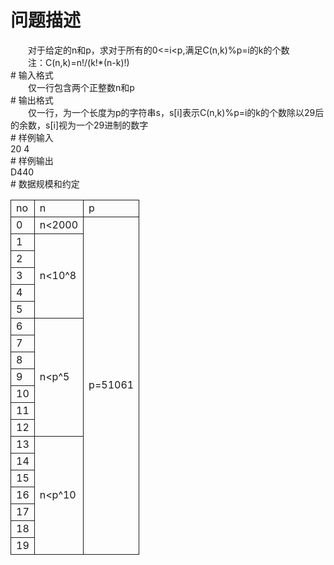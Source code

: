 <div id="pcont1" style="margin-top:20px; display:block;">

# 问题描述

<div class="pdcont">　　对于给定的n和p，求对于所有的0&lt;=i&lt;p,满足C(n,k)%p=i的k的个数<br/>
　　注：C(n,k)=n!/(k!*(n-k)!)</div>
# 输入格式

<div class="pdcont">　　仅一行包含两个正整数n和p</div>
# 输出格式

<div class="pdcont">　　仅一行，为一个长度为p的字符串s，s[i]表示C(n,k)%p=i的k的个数除以29后的余数，s[i]视为一个29进制的数字</div>
# 样例输入

<div class="pddata">20 4</div>
# 样例输出

<div class="pddata">D440</div>
# 数据规模和约定

<div class="pdcont"><table cellspacing="0" cellpadding="2px" style="border-collapse:collapse;" class="table table-striped table-horver"><tbody><tr style="border:solid 1.0pt"><td style="border:solid 1.0pt">no</td><td style="border:solid 1.0pt">n</td><td style="border:solid 1.0pt">p</td></tr><tr style="border:solid 1.0pt"><td style="border:solid 1.0pt">0<br/>
</td><td style="border:solid 1.0pt">n&lt;2000</td><td rowspan="20" style="border:solid 1.0pt">p=51061</td></tr><tr style="border:solid 1.0pt"><td style="border:solid 1.0pt">1</td><td rowspan="5" style="border:solid 1.0pt">n&lt;10^8</td></tr><tr style="border:solid 1.0pt"><td style="border:solid 1.0pt">2</td></tr><tr style="border:solid 1.0pt"><td style="border:solid 1.0pt">3</td></tr><tr style="border:solid 1.0pt"><td style="border:solid 1.0pt">4</td></tr><tr style="border:solid 1.0pt"><td style="border:solid 1.0pt">5</td></tr><tr style="border:solid 1.0pt"><td style="border:solid 1.0pt">6</td><td rowspan="7" style="border:solid 1.0pt">n&lt;p^5</td></tr><tr style="border:solid 1.0pt"><td style="border:solid 1.0pt">7</td></tr><tr style="border:solid 1.0pt"><td style="border:solid 1.0pt">8</td></tr><tr style="border:solid 1.0pt"><td style="border:solid 1.0pt">9</td></tr><tr style="border:solid 1.0pt"><td style="border:solid 1.0pt">10</td></tr><tr style="border:solid 1.0pt"><td style="border:solid 1.0pt">11</td></tr><tr style="border:solid 1.0pt"><td style="border:solid 1.0pt">12</td></tr><tr style="border:solid 1.0pt"><td style="border:solid 1.0pt">13</td><td rowspan="7" style="border:solid 1.0pt">n&lt;p^10</td></tr><tr style="border:solid 1.0pt"><td style="border:solid 1.0pt">14</td></tr><tr style="border:solid 1.0pt"><td style="border:solid 1.0pt">15</td></tr><tr style="border:solid 1.0pt"><td style="border:solid 1.0pt">16</td></tr><tr style="border:solid 1.0pt"><td style="border:solid 1.0pt">17</td></tr><tr style="border:solid 1.0pt"><td style="border:solid 1.0pt">18</td></tr><tr style="border:solid 1.0pt"><td style="border:solid 1.0pt">19</td></tr></tbody></table></div>

</div>
